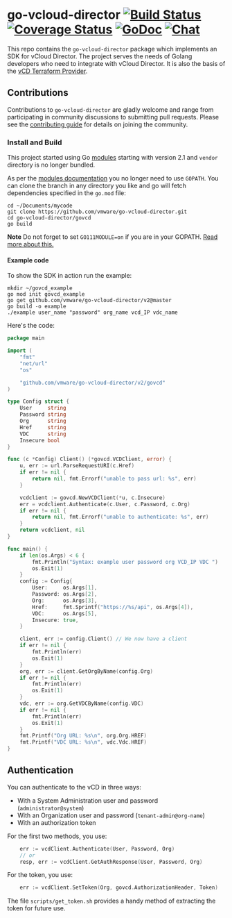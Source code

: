 # go-vcloud-director [![Build Status](https://travis-ci.org/vmware/go-vcloud-director.svg?branch=master)](https://travis-ci.org/vmware/go-vcloud-director) [![Coverage Status](https://coveralls.io/repos/vmware/go-vcloud-director/badge.svg?branch=master&service=github)](https://coveralls.io/github/vmware/go-vcloud-director?branch=master) [![GoDoc](https://godoc.org/github.com/vmware/go-vcloud-director?status.svg)](http://godoc.org/github.com/vmware/go-vcloud-director) [![Chat](https://img.shields.io/badge/chat-on%20slack-brightgreen.svg)](https://vmwarecode.slack.com/messages/CBBBXVB16)

This repo contains the `go-vcloud-director` package which implements
an SDK for vCloud Director. The project serves the needs of Golang
developers who need to integrate with vCloud Director. It is also the
basis of the [vCD Terraform
Provider](https://github.com/terraform-providers/terraform-provider-vcd).

## Contributions ##

Contributions to `go-vcloud-director` are gladly welcome and range
from participating in community discussions to submitting pull
requests.  Please see the [contributing guide](CONTRIBUTING.md) for
details on joining the community.

### Install and Build ###

This project started using Go [modules](https://github.com/golang/go/wiki/Modules)
starting with version 2.1 and `vendor` directory is no longer bundled.

As per the [modules documentation](https://github.com/golang/go/wiki/Modules)
you no longer need to use `GOPATH`. You can clone the branch in any directory
you like and go will fetch dependencies specified in the `go.mod` file:
```
cd ~/Documents/mycode
git clone https://github.com/vmware/go-vcloud-director.git
cd go-vcloud-director/govcd
go build
```

**Note** Do not forget to set `GO111MODULE=on` if you are in your GOPATH.
[Read more about this.](https://github.com/golang/go/wiki/Modules#how-to-install-and-activate-module-support)

#### Example code ####

To show the SDK in action run the example:
```
mkdir ~/govcd_example
go mod init govcd_example
go get github.com/vmware/go-vcloud-director/v2@master
go build -o example
./example user_name "password" org_name vcd_IP vdc_name 
```

Here's the code:
```go
package main

import (
	"fmt"
	"net/url"
	"os"

	"github.com/vmware/go-vcloud-director/v2/govcd"
)

type Config struct {
	User     string
	Password string
	Org      string
	Href     string
	VDC      string
	Insecure bool
}

func (c *Config) Client() (*govcd.VCDClient, error) {
	u, err := url.ParseRequestURI(c.Href)
	if err != nil {
		return nil, fmt.Errorf("unable to pass url: %s", err)
	}

	vcdclient := govcd.NewVCDClient(*u, c.Insecure)
	err = vcdclient.Authenticate(c.User, c.Password, c.Org)
	if err != nil {
		return nil, fmt.Errorf("unable to authenticate: %s", err)
	}
	return vcdclient, nil
}

func main() {
	if len(os.Args) < 6 {
		fmt.Println("Syntax: example user password org VCD_IP VDC ")
		os.Exit(1)
	}
	config := Config{
		User:     os.Args[1],
		Password: os.Args[2],
		Org:      os.Args[3],
		Href:     fmt.Sprintf("https://%s/api", os.Args[4]),
		VDC:      os.Args[5],
		Insecure: true,
	}

	client, err := config.Client() // We now have a client
	if err != nil {
		fmt.Println(err)
		os.Exit(1)
	}
	org, err := client.GetOrgByName(config.Org)
	if err != nil {
		fmt.Println(err)
		os.Exit(1)
	}
	vdc, err := org.GetVDCByName(config.VDC)
	if err != nil {
		fmt.Println(err)
		os.Exit(1)
	}
	fmt.Printf("Org URL: %s\n", org.Org.HREF)
	fmt.Printf("VDC URL: %s\n", vdc.Vdc.HREF)
}

```

## Authentication

You can authenticate to the vCD in three ways:

* With a System Administration user and password (`administrator@system`)
* With an Organization user and password (`tenant-admin@org-name`)
* With an authorization token

For the first two methods, you use:

```go
	err := vcdClient.Authenticate(User, Password, Org)
	// or
	resp, err := vcdClient.GetAuthResponse(User, Password, Org)
```

For the token, you use:

```go
	err := vcdClient.SetToken(Org, govcd.AuthorizationHeader, Token)
```

The file `scripts/get_token.sh` provides a handy method of extracting the token for future use.


